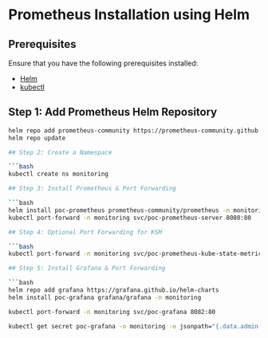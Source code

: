# Prometheus Installation using Helm

## Prerequisites

Ensure that you have the following prerequisites installed:

- [Helm](https://helm.sh/)
- [kubectl](https://kubernetes.io/docs/tasks/tools/install-kubectl/)

## Step 1: Add Prometheus Helm Repository

```bash
helm repo add prometheus-community https://prometheus-community.github.io/helm-charts
helm repo update

## Step 2: Create a Namespace

```bash
kubectl create ns monitoring

## Step 3: Install Prometheus & Port Forwarding

```bash
helm install poc-prometheus prometheus-community/prometheus -n monitoring
kubectl port-forward -n monitoring svc/poc-prometheus-server 8080:80

## Step 4: Optional Port Forwarding for KSM

```bash
kubectl port-forward -n monitoring svc/poc-prometheus-kube-state-metrics 8081:8080

## Step 5: Install Grafana & Port Forwarding

```bash
helm repo add grafana https://grafana.github.io/helm-charts
helm install poc-grafana grafana/grafana -n monitoring

kubectl port-forward -n monitoring svc/poc-grafana 8082:80

kubectl get secret poc-grafana -n monitoring -o jsonpath="{.data.admin-password}" | base64 -d

